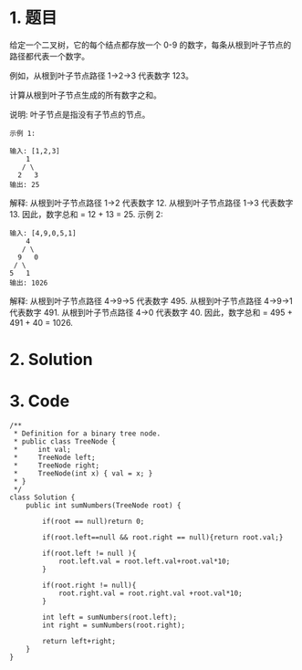 # 1. 题目
给定一个二叉树，它的每个结点都存放一个 0-9 的数字，每条从根到叶子节点的路径都代表一个数字。

例如，从根到叶子节点路径 1->2->3 代表数字 123。

计算从根到叶子节点生成的所有数字之和。

说明: 叶子节点是指没有子节点的节点。

```
示例 1:

输入: [1,2,3]
    1
   / \
  2   3
输出: 25
```
解释:
从根到叶子节点路径 1->2 代表数字 12.
从根到叶子节点路径 1->3 代表数字 13.
因此，数字总和 = 12 + 13 = 25.
示例 2:

```
输入: [4,9,0,5,1]
    4
   / \
  9   0
 / \
5   1
输出: 1026
```
解释:
从根到叶子节点路径 4->9->5 代表数字 495.
从根到叶子节点路径 4->9->1 代表数字 491.
从根到叶子节点路径 4->0 代表数字 40.
因此，数字总和 = 495 + 491 + 40 = 1026.
# 2. Solution
# 3. Code

```
/**
 * Definition for a binary tree node.
 * public class TreeNode {
 *     int val;
 *     TreeNode left;
 *     TreeNode right;
 *     TreeNode(int x) { val = x; }
 * }
 */
class Solution {
    public int sumNumbers(TreeNode root) {
        
        if(root == null)return 0;
        
        if(root.left==null && root.right == null){return root.val;}
        
        if(root.left != null ){
            root.left.val = root.left.val+root.val*10;
        }
            
        if(root.right != null){
            root.right.val = root.right.val +root.val*10;
        }
         
        int left = sumNumbers(root.left);
        int right = sumNumbers(root.right);
        
        return left+right;
    }
}
```